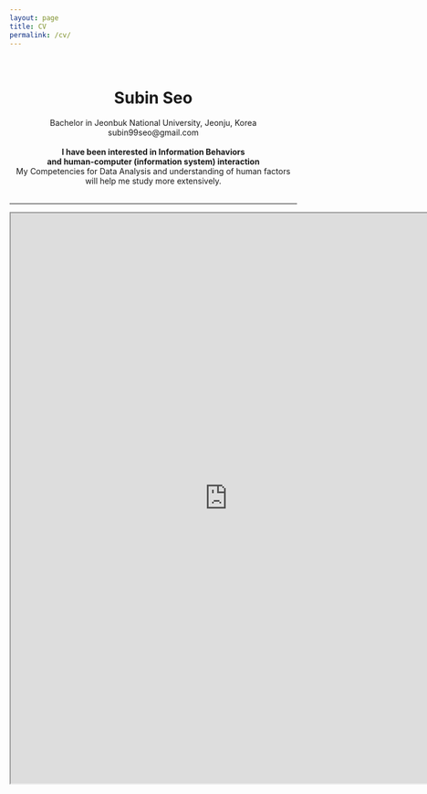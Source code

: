 ```yaml
---
layout: page
title: CV
permalink: /cv/
---
```

 
&nbsp;  

# <center> Subin Seo </center>  
  
<center> Bachelor in Jeonbuk National University, Jeonju, Korea </center>   
<center>subin99seo@gmail.com </center>     
<br> 
<center><strong> I have been interested in Information Behaviors </strong> </center>    
<center><strong>  and human-computer (information system) interaction </strong></center> 
<center> My Competencies for Data Analysis and understanding of human factors will help me study more extensively. </center>  
&nbsp;            

-----

<iframe src="https://drive.google.com/file/d/1USB02gCJIrQ3bS2vXog_g7_AYpbnJDmr/preview" width="760" height="1000" type="application/pdf">
<iframe src="/assets/test.pdf#toolbar=0&navpanes=0&scrollbar=0"></iframe>

<br> <br> <br> <br> 